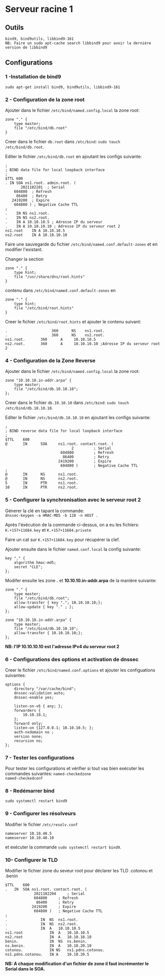 # Serveur racine 1

## Outils ##

`bind9, bind9utils, libbind9-161`<br>
`NB: Faire un sudo apt-cache search libbind9 pour avoir la dernière version de libbind9`

## Configurations ##

### 1 -Installation de bind9 ###

`sudo apt-get install bind9, bind9utils, libbind9-161`

### 2 - Configuration de la zone root ###

Ajouter dans le fichier `/etc/bind/named.config.local` la zone root:

```
zone "." {
    type master;
    file "/etc/bind/db.root"
}
```

Creer dans le fichier `db.root` dans `/etc/bind`:
`sudo touch /etc/bind/db.root`.

Editer le fichier `/etc/bind/db.root` en ajoutant les configs suivante:

```
;
; BIND data file for local loopback interface
;
$TTL 600
. IN SOA ns1.root. admin.root. (
       2021102201  ; Serial
    604800  ; Refresh
     86400  ; Retry
   2419200  ; Expire
    604800 ) ; Negative Cache TTL
;
.    IN NS ns1.root.
.    IN NS ns2.root.
.    IN A 10.10.10.5 ; Adresse IP du serveur
.    IN A 10.10.10.10 ; Adresse IP du serveur root 2
ns1.root    IN A 10.10.10.5
ns2.root    IN A 10.10.10.10
```
Faire une sauvegarde du fichier `/etc/bind/named.conf.default-zones` et en modifier l'existant.

Changer la section

```
zone "." {
    type hint;
    file "/usr/share/dns/root.hints"
} 
```

contenu dans `/etc/bind/named.conf.default-zones` en

```
zone "." {
    type hint;
    file "/etc/bind/root.hints"
} 
```

Creer le fichier `/etc/bind/root.hints` et ajouter le contenu suivant:

```
.                    360      NS    ns1.root.
.                    360      NS    ns2.root.
ns1.root.       360      A     10.10.10.5
ns2.root.       360      A     10.10.10.10 ;Adresse IP du serveur root 2
```

### 4 - Configuration de la Zone Reverse
Ajouter dans le fichier `/etc/bind/named.config.local` la zone root:

```
zone "10.10.10.in-addr.arpa" {
	type master;
	file "/etc/bind/db.10.10.10";
};
```

Creer dans le fichier `db.10.10.10` dans `/etc/bind`:
`sudo touch /etc/bind/db.10.10.10`.

Editer le fichier `/etc/bind/db.10.10.10` en ajoutant les configs suivante:

```
;
; BIND reverse data file for local loopback interface
;
$TTL    600
@       IN      SOA     ns1.root. contact.root. (
                              2         ; Serial
                         604800         ; Refresh
                          86400         ; Retry
                        2419200         ; Expire
                         604800 )       ; Negative Cache TTL
;
@       IN      NS      ns1.root.
@       IN      NS      ns2.root.
5       IN      PTR     ns1.root.
10      IN      PTR     ns2.root.
```

### 5 - Configurer la synchronisation avec le serveur root 2 ###
Génerer la clé en tapant la commande: <br>
`dnssec-keygen -a HMAC-MD5 -b 128 -n HOST .`

Après l'éxécution de la commande ci-dessus, on a eu les fichiers: <br>
`K.+157+11684.key` et `K.+157+11684.private`

Faire un cat sur `K.+157+11684.key` pour récupérer la clef.

Ajouter ensuite dans le fichier `named.conf.local` la config suivante:

```
key "." {
	algorithm hmac-md5;
	secret "CLE";
};
```

Modifer ensuite les zone **.** et **10.10.10.in-addr.arpa** de la manière suivante:

```
zone "." {
    type master;
    file "/etc/bind/db.root";
	allow-transfer { key "."; 10.10.10.10;};
	allow-update { key "." ; };
};
```

```
zone "10.10.10.in-addr.arpa" {
	type master;
	file "/etc/bind/db.10.10.10";
    allow-transfer { 10.10.10.10;};
};
```

**NB: l'IP 10.10.10.10 est l'adresse IPv4 du serveur root 2**

### 6 - Configurations des options et activation de dnssec ###

Creer le fichier `/etc/bind/named.conf.options` et ajouter les configuations suivantes:


```
options {
	directory "/var/cache/bind";
	dnssec-validation auto;
	dnssec-enable yes;

	listen-on-v6 { any; };
	forwarders {
		10.10.10.1;
	};
	forward only;
	listen-on {127.0.0.1; 10.10.10.5; };
	auth-nxdomain no ;
	version none;
	recursion no;
};

```

### 7 - Tester les configurations ###

Pour tester les configurations et vérifier si tout vas bien exécuter les commandes suivantes:
`named-checkedzone` <br>
`named-checkedconf`

### 8 - Redémarrer bind ###

`sudo systemctl restart bind9`

### 9 - Configurer les résolveurs ###

Modifier le fichier `/etc/resolv.conf`

```
nameserver 10.10.40.5
nameserver 10.10.40.10
```
et exécuter la commande `sudo systemctl restart bind9`.

### 10- Configurer le TLD ###

Modifier le fichier zone du seveur root pour déclarer les TLD .cotonou et .benin

```
$TTL	600
.	IN	SOA	ns1.root. contact.root. (
		     2021102204		; Serial
			 604800		; Refresh
			  86400		; Retry
			2419200		; Expire
			 604800 )	; Negative Cache TTL
;
.				IN	NS	ns1.root.
.				IN	NS	ns2.root.
.				IN	A	10.10.10.5
ns1.root			IN	A	10.10.10.5
ns2.root			IN	A	10.10.10.10
benin.				IN	NS	ns.benin.
ns.benin.			IN	A	10.10.20.10
cotonou.            IN NS   ns1.pdns.cotonou.
ns1.pdns.cotonou.   IN A    10.10.20.5 
```


**NB: A chaque modification d'un fichier de zone il faut incrémenter le Serial dans le SOA.**